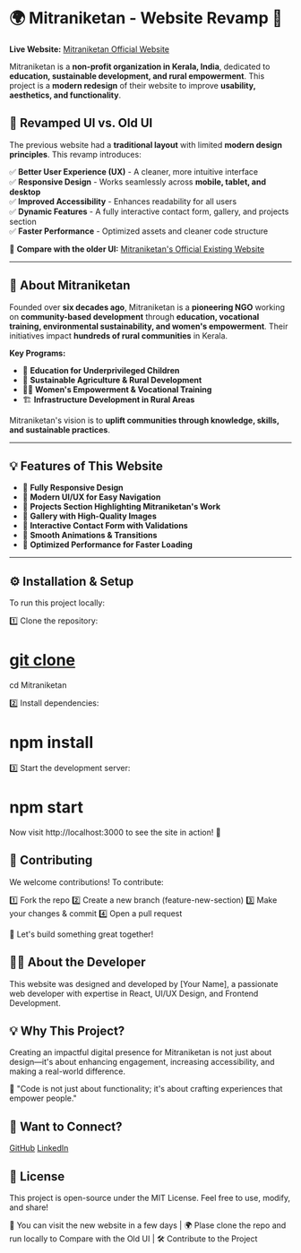 # 🌍 Mitraniketan - Website Revamp 🚀

**Live Website:** [Mitraniketan Official Website](https://www.mitraniketan.org/)  

Mitraniketan is a **non-profit organization in Kerala, India**, dedicated to **education, sustainable development, and rural empowerment**. This project is a **modern redesign** of their website to improve **usability, aesthetics, and functionality**.

## 🎨 **Revamped UI vs. Old UI**
The previous website had a **traditional layout** with limited **modern design principles**. This revamp introduces:


✅ **Better User Experience (UX)** - A cleaner, more intuitive interface  
✅ **Responsive Design** - Works seamlessly across **mobile, tablet, and desktop**  
✅ **Improved Accessibility** - Enhances readability for all users  
✅ **Dynamic Features** - A fully interactive contact form, gallery, and projects section  
✅ **Faster Performance** - Optimized assets and cleaner code structure  

🔗 **Compare with the older UI:** [Mitraniketan's Official Existing Website](https://www.mitraniketan.org/)

---------------------------------------------------------------

## 📖 **About Mitraniketan**
Founded over **six decades ago**, Mitraniketan is a **pioneering NGO** working on **community-based development** through **education, vocational training, environmental sustainability, and women's empowerment**. Their initiatives impact **hundreds of rural communities** in Kerala.



**Key Programs:**

- 🏫 **Education for Underprivileged Children**  
- 🌱 **Sustainable Agriculture & Rural Development**  
- 👩‍🏫 **Women's Empowerment & Vocational Training**  
- 🏗 **Infrastructure Development in Rural Areas**  

Mitraniketan's vision is to **uplift communities through knowledge, skills, and sustainable practices**.

---------------------------------------------------------------

## 💡 **Features of This Website**

- 🔹 **Fully Responsive Design**
- 🔹 **Modern UI/UX for Easy Navigation**
- 🔹 **Projects Section Highlighting Mitraniketan's Work**
- 🔹 **Gallery with High-Quality Images**
- 🔹 **Interactive Contact Form with Validations**
- 🔹 **Smooth Animations & Transitions**
- 🔹 **Optimized Performance for Faster Loading**

---

## ⚙️ **Installation & Setup**
To run this project locally:

1️⃣ Clone the repository:
# [git clone](https://github.com/JosephThomas-SE/Mitraniketan.git)
cd Mitraniketan

2️⃣ Install dependencies:
# npm install

3️⃣ Start the development server:
# npm start

Now visit http://localhost:3000 to see the site in action! 🎉


## **🤝 Contributing**
We welcome contributions! To contribute:

1️⃣ Fork the repo
2️⃣ Create a new branch (feature-new-section)
3️⃣ Make your changes & commit
4️⃣ Open a pull request

🚀 Let's build something great together!


## **👨‍💻 About the Developer**
This website was designed and developed by [Your Name], a passionate web developer with expertise in React, UI/UX Design, and Frontend Development.

## **💡 Why This Project?**
Creating an impactful digital presence for Mitraniketan is not just about design—it's about enhancing engagement, increasing accessibility, and making a real-world difference.

💬 "Code is not just about functionality; it's about crafting experiences that empower people."

## **📩 Want to Connect?**
[GitHub](https://github.com/JosephThomas-SE)
[LinkedIn](https://linkedin.com/in/josephthomasn)


## **📜 License**
This project is open-source under the MIT License. Feel free to use, modify, and share!

🔗 You can visit the new website in a few days | 🌍 Plase clone the repo and run locally to Compare with the Old UI | 🛠 Contribute to the Project